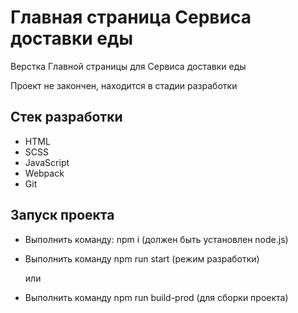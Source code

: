 # Главная страница Сервиса доставки еды
Верстка Главной страницы для Сервиса доставки еды

Проект не закончен, находится в стадии разработки

## Стек разработки
- HTML
- SCSS
- JavaScript
- Webpack
- Git

## Запуск проекта
- Выполнить команду: npm i (должен быть установлен node.js)
- Выполнить команду npm run start (режим разработки)
  
  или
  
- Выполнить команду npm run build-prod (для сборки проекта)
